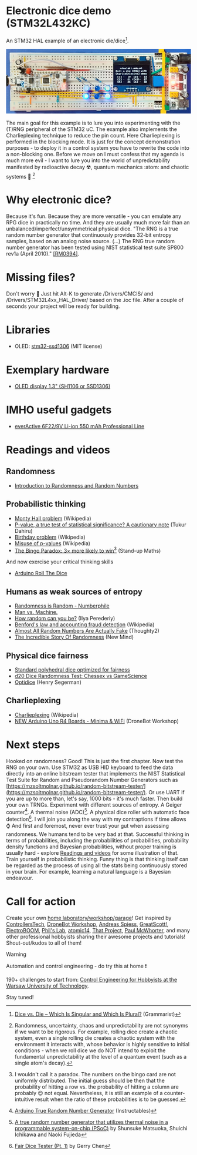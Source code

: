 # Electronic dice demo (STM32L432KC)
An STM32 HAL example of an electronic die/dice[^1].

[^1]: [Dice vs. Die – Which Is Singular and Which Is Plural?](https://grammarist.com/usage/dice-die/) (Grammarist)

![Charlie with a dice in action](/Assets/Images/charlie_with_dice_in_action.jpg)

The main goal for this example is to lure you into experimenting with the (T)RNG peripheral of the STM32 uC. The example also implements the Charlieplexing technique to reduce the pin count. Here Charlieplexing is performed in the blocking mode. It is just for the concept demonstration purposes - to deploy it in a control system you have to rewrite the code into a non-blocking one. Before we move on I must confess that my agenda is much more evil - I want to lure you into the world of unpredictability manifested by radioactive decay :radioactive:, quantum mechanics :atom: and chaotic systems :game_die: [^2]

[^2]: Randomness, uncertainty, chaos and unpredictability are not synonyms if we want to be rigorous. For example, rolling dice create a chaotic system, even a single rolling die creates a chaotic system with the environment it interacts with, whose behavior is highly sensitive to initial conditions - when we roll dice we do NOT intend to exploit the fundamental unpredictability at the level of a quantum event (such as a single atom's decay).

# Why electronic dice?
Because it's fun. Because they are more versatile - you can emulate any RPG dice in practically no time. And they are usually much more fair than an unbalanced/imperfect/unsymmetrical physical dice. "The RNG is a true random number generator that continuously provides 32-bit entropy samples, based on an analog noise source. (...) The RNG true random number generator has been tested using NIST statistical test suite SP800 rev1a (April 2010)." [[RM0394]](https://www.st.com/resource/en/reference_manual/rm0394-stm32l41xxx42xxx43xxx44xxx45xxx46xxx-advanced-armbased-32bit-mcus-stmicroelectronics.pdf). 

# Missing files?
Don't worry :slightly_smiling_face: Just hit Alt-K to generate /Drivers/CMCIS/ and /Drivers/STM32L4xx_HAL_Driver/ based on the .ioc file. After a couple of seconds your project will be ready for building.

# Libraries
* OLED: [stm32-ssd1306](https://github.com/afiskon/stm32-ssd1306) (MIT license)

# Exemplary hardware
* [OLED display 1.3" (SH1106 or SSD1306)](https://sklep.msalamon.pl/produkt/wyswietlacz-oled-13-i2c-bialy/)

# IMHO useful gadgets
* [everActive 6F22/9V Li-ion 550 mAh Professional Line](https://everactive.eu/sites_collections/product/788)

# Readings and videos
## Randomness
* [Introduction to Randomness and Random Numbers](https://www.random.org/randomness/)

## Probabilistic thinking
* [Monty Hall problem](https://en.wikipedia.org/wiki/Monty_Hall_problem) (Wikipedia)
* [P-value, a true test of statistical significance? A cautionary note](https://www.ncbi.nlm.nih.gov/pmc/articles/PMC4111019/) (Tukur Dahiru)
* [Birthday problem](https://en.wikipedia.org/wiki/Birthday_problem) (Wikipedia)
* [Misuse of p-values](https://en.wikipedia.org/wiki/Misuse_of_p-values) (Wikipedia)
* [The Bingo Paradox: 3× more likely to win](https://www.youtube.com/watch?v=AHP1T8fTxpQ)[^3] (Stand-up Maths)

[^3]: I wouldn't call it a paradox. The numbers on the bingo card are not uniformly distributed. The initial guess should be then that the probability of hitting a row vs. the probability of hitting a column are probably :wink: not equal. Nevertheless, it is still an example of a counter-intuitive result when the ratio of these probabilities is to be guessed.

And now exercise your critical thinking skills

* [Arduino Roll The Dice](https://www.youtube.com/watch?v=74jCuh-_foU)

## Humans as weak sources of entropy
* [Randomness is Random - Numberphile](https://www.youtube.com/watch?v=tP-Ipsat90c)
* [Man vs. Machine.](https://www.loper-os.org/bad-at-entropy/manmach.html)
* [How random can you be?](https://www.expunctis.com/2019/03/07/Not-so-random.html) (Ilya Perederiy)
* [Benford's law and accounting fraud detection](https://en.wikipedia.org/wiki/Benford%27s_law) (Wikipedia)
* [Almost All Random Numbers Are Actually Fake](https://www.youtube.com/watch?v=JmuXwbirmZQ) (Thoughty2)
* [The Incredible Story Of Randomness](https://www.youtube.com/watch?v=iT20A4KQxyM) (New Mind)

## Physical dice fairness
* [Standard polyhedral dice optimized for fairness](https://www.mathartfun.com/thedicelab.com/OptiDice.html)
* [d20 Dice Randomness Test: Chessex vs GameScience](https://www.awesomedice.com/blogs/news/d20-dice-randomness-test-chessex-vs-gamescience)
* [Optidice](https://www.youtube.com/watch?v=BUaY8ycvtM0) (Henry Segerman)

## Charlieplexing
* [Charlieplexing](https://en.wikipedia.org/wiki/Charlieplexing) (Wikipedia)
* [NEW Arduino Uno R4 Boards - Minima & WiFi](https://www.youtube.com/watch?v=kJE9CBb3fT8) (DroneBot Workshop)

# Next steps
Hooked on randomness? Good! This is just the first chapter. Now test the RNG on your own. Use STM32 as USB HID keyboard to feed the data directly into an online bitstream tester that implements the NIST Statistical Test Suite for Random and Pseudorandom Number Generators such as [https://mzsoltmolnar.github.io/random-bitstream-tester/](https://mzsoltmolnar.github.io/random-bitstream-tester/). Or use UART if you are up to more than, let's say, 1000 bits - it's much faster. Then build your own TRNGs. Experiment with different sources of entropy. A Geiger counter[^4]. A thermal noise (ADC)[^5]. A physical dice roller with automatic face detection[^6]. I will join you along the way with my contraptions if time allows :watch: And first and foremost, never ever trust your gut when assessing randomness. We humans tend to be very bad at that. Successful thinking in terms of probabilities, including the probabilities of probabilities, probability density functions and Bayesian probabilities, without proper training is usually hard - explore [Readings and videos](#readings-and-videos) for some illustration of that. Train yourself in probabilistic thinking. Funny thing is that thinking itself can be regarded as the process of using all the stats being continuously stored in your brain. For example, learning a natural language is a Bayesian endeavour.

[^4]: [Arduino True Random Number Generator](https://www.instructables.com/Arduino-True-Random-Number-Generator/) (Instructables)
[^5]: [A true random number generator that utilizes thermal noise in a programmable system-on-chip (PSoC)](https://onlinelibrary.wiley.com/doi/abs/10.1002/cta.3046) by Shunsuke Matsuoka, Shuichi Ichikawa and Naoki Fujieda
[^6]: [Fair Dice Tester (Pt. 1)](https://gerry-chen.com/projects/fairdicetester/) by Gerry Chen

# Call for action
Create your own [home laboratory/workshop/garage](http://ufnalski.edu.pl/control_engineering_for_hobbyists/2024_dzien_otwarty_we/Dzien_Otwarty_WE_2024_Control_Engineering_for_Hobbyists.pdf)! Get inspired by [ControllersTech](https://www.youtube.com/@ControllersTech), [DroneBot Workshop](https://www.youtube.com/@Dronebotworkshop), [Andreas Spiess](https://www.youtube.com/@AndreasSpiess), [GreatScott!](https://www.youtube.com/@greatscottlab), [ElectroBOOM](https://www.youtube.com/@ElectroBOOM), [Phil's Lab](https://www.youtube.com/@PhilsLab), [atomic14](https://www.youtube.com/@atomic14), [That Project](https://www.youtube.com/@ThatProject), [Paul McWhorter](https://www.youtube.com/@paulmcwhorter), and many other professional hobbyists sharing their awesome projects and tutorials! Shout-out/kudos to all of them!

> [!WARNING]
> Automation and control engineering - do try this at home :exclamation:

190+ challenges to start from: [Control Engineering for Hobbyists at the Warsaw University of Technology](http://ufnalski.edu.pl/control_engineering_for_hobbyists/Control_Engineering_for_Hobbyists_list_of_challenges.pdf).

Stay tuned!
